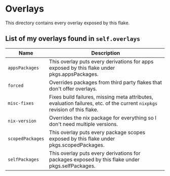 # Overlays

This directory contains every overlay exposed by this flake.

## List of my overlays found in `self.overlays`

| Name | Description |
| ---- | ----------- |
| `appsPackages` | This overlay puts every derivations for apps exposed by this flake under pkgs.appsPackages. |
| `forced` | Overrides packages from third party flakes that don't offer overlays. |
| `misc-fixes` | Fixes build failures, missing meta attributes, evaluation failures, etc. of the current `nixpkgs` revision of this flake. |
| `nix-version` | Overrides the nix package for everything so I don't need multiple versions. |
| `scopedPackages` | This overlay puts every package scopes exposed by this flake under pkgs.scopedPackages. |
| `selfPackages` | This overlay puts every derivations for packages exposed by this flake under pkgs.selfPackages. |
